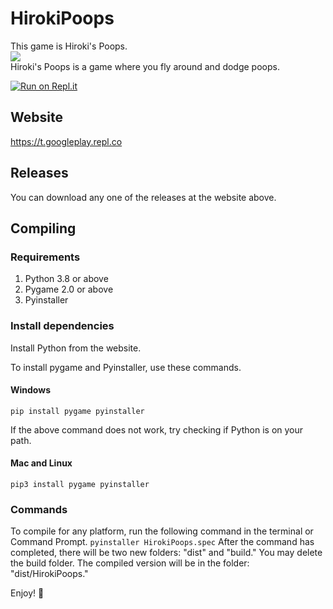 # HirokiPoops
This game is Hiroki's Poops.
<br>
![](icon.ico)
<br>
Hiroki's Poops is a game where you fly around and dodge poops.

[![Run on Repl.it](https://repl.it/badge/github/mak448a/HirokiPoops2.1)](https://repl.it/github/mak448a/HirokiPoops2.1)

## Website
https://t.googleplay.repl.co
<br>

## Releases
You can download any one of the releases at the website above.


## Compiling
### Requirements
1. Python 3.8 or above
2. Pygame 2.0 or above
3. Pyinstaller

### Install dependencies
Install Python from the website.

To install pygame and Pyinstaller, use these commands.

#### Windows

`pip install pygame pyinstaller`

If the above command does not work, try checking if Python is on your path.

#### Mac and Linux
`pip3 install pygame pyinstaller`

### Commands
To compile for any platform, run the following command in the terminal or Command Prompt.
`pyinstaller HirokiPoops.spec`
After the command has completed, there will be two new folders: "dist" and "build."
You may delete the build folder. The compiled version will be in the folder: "dist/HirokiPoops."

Enjoy! 💩
